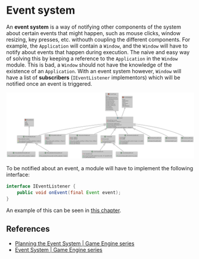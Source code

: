 # Event system

An **event system** is a way of notifying other components of the system about certain events that might happen, such as mouse clicks, window resizing, key presses, etc. withouth coupling the different components. For example, the `Application` will contain a `Window`, and the `Window` will have to notify about events that happen during execution. The naive and easy way of solving this by keeping a reference to the `Application` in the `Window` module. This is bad, a `Window` should not have the knowledge of the existence of an `Application`. With an event system however, `Window` will have a list of **subscribers** (`IEventListener` implementors) which will be notified once an event is triggered.

![Diagram](./diagrams/event_system.png)

To be notified about an event, a module will have to implement the following interface:

```java
interface IEventListener {
    public void onEvent(final Event event);
}
```

An example of this can be seen in [this chapter](./architecture.md).

## References

* [Planning the Event System | Game Engine series](https://www.youtube.com/watch?v=5mlziHwq90k&list=PLlrATfBNZ98dC-V-N3m0Go4deliWHPFwT&index=9)
* [Event System | Game Engine series](https://www.youtube.com/watch?v=xnopUoZbMEk&list=PLlrATfBNZ98dC-V-N3m0Go4deliWHPFwT&index=9)
